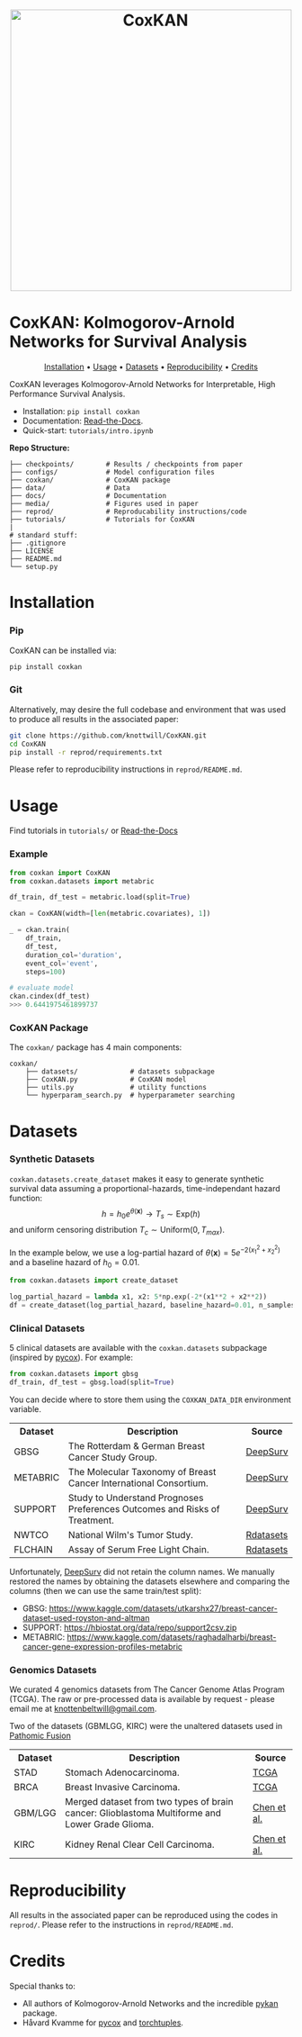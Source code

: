 <h1 align="center">
    <img src="media/coxkan_logo.png" alt="CoxKAN" width="500">
</h1>

# CoxKAN: Kolmogorov-Arnold Networks for Survival Analysis

<p align="center">
    <a href="#installation">Installation</a> •
    <a href="#usage">Usage</a> •
    <a href="#datasets">Datasets</a> •
    <a href="#reproducibility">Reproducibility</a> •
    <a href="#credits">Credits</a>
</p>

CoxKAN leverages Kolmogorov-Arnold Networks for Interpretable, High Performance Survival Analysis.
- Installation: `pip install coxkan`
- Documentation: [Read-the-Docs]().
- Quick-start: `tutorials/intro.ipynb`

**Repo Structure:**
```
├── checkpoints/        # Results / checkpoints from paper
├── configs/            # Model configuration files
├── coxkan/             # CoxKAN package 
├── data/               # Data 
├── docs/               # Documentation
├── media/              # Figures used in paper
├── reprod/             # Reproducability instructions/code
├── tutorials/          # Tutorials for CoxKAN
|
# standard stuff:
├── .gitignore         
├── LICENSE          
├── README.md          
└── setup.py            
```

# Installation 

### Pip
CoxKAN can be installed via:

```bash
pip install coxkan
```

### Git

Alternatively, may desire the full codebase and environment that was used to produce all results in the associated paper:

```bash
git clone https://github.com/knottwill/CoxKAN.git 
cd CoxKAN
pip install -r reprod/requirements.txt
```

Please refer to reproducibility instructions in `reprod/README.md`.

# Usage

Find tutorials in `tutorials/` or [Read-the-Docs]()

### Example
```python
from coxkan import CoxKAN
from coxkan.datasets import metabric 

df_train, df_test = metabric.load(split=True)

ckan = CoxKAN(width=[len(metabric.covariates), 1])

_ = ckan.train(
    df_train, 
    df_test, 
    duration_col='duration', 
    event_col='event',
    steps=100)

# evaluate model
ckan.cindex(df_test)
>>> 0.6441975461899737
```

### CoxKAN Package

The `coxkan/` package has 4 main components: 
```
coxkan/
    ├── datasets/             # datasets subpackage
    ├── CoxKAN.py             # CoxKAN model
    ├── utils.py              # utility functions
    └── hyperparam_search.py  # hyperparameter searching
```


# Datasets

### Synthetic Datasets

`coxkan.datasets.create_dataset` makes it easy to generate synthetic survival data assuming a proportional-hazards, time-independant hazard function: $$h = h_0 e^{\theta(\mathbf{x})} \rightarrow T_s \sim \text{Exp}(h)$$ and uniform censoring distribution $T_c \sim \text{Uniform}(0, T_{max})$.

In the example below, we use a log-partial hazard of $\theta(\mathbf{x}) = 5 e^{-2(x_1^2 + x_2^2)}$ and a baseline hazard of $h_0 = 0.01$. 

```python
from coxkan.datasets import create_dataset

log_partial_hazard = lambda x1, x2: 5*np.exp(-2*(x1**2 + x2**2))
df = create_dataset(log_partial_hazard, baseline_hazard=0.01, n_samples=10000)
```

### Clinical Datasets

5 clinical datasets are available with the `coxkan.datasets` subpackage (inspired by [pycox](https://github.com/havakv/pycox)). For example:

```python
from coxkan.datasets import gbsg
df_train, df_test = gbsg.load(split=True)
```

You can decide where to store them using the `COXKAN_DATA_DIR` environment variable.

<table>
    <tr>
        <th>Dataset</th>
        <th>Description</th>
        <th>Source</th>
    </tr>
    <tr>
        <td>GBSG</td>
        <td>
        The Rotterdam & German Breast Cancer Study Group.
        </td>
        <td><a href="https://github.com/jaredleekatzman/DeepSurv/tree/master/experiments/data">DeepSurv</a>
    </tr>
    <tr>
        <td>METABRIC</td>
        <td>
        The Molecular Taxonomy of Breast Cancer International Consortium.
        </td>
        <td><a href="https://github.com/jaredleekatzman/DeepSurv/tree/master/experiments/data">DeepSurv</a>
    </tr>
    <tr>
        <td>SUPPORT</td>
        <td>
        Study to Understand Prognoses Preferences Outcomes and Risks of Treatment.
        </td>
        <td><a href="https://github.com/jaredleekatzman/DeepSurv/tree/master/experiments/data">DeepSurv</a>
    </tr>
    <tr>
        <td>NWTCO</td>
        <td>
        National Wilm's Tumor Study.
        </td>
        <td><a href="https://github.com/vincentarelbundock/Rdatasets">Rdatasets</a>
    </tr>
    <tr>
        <td>FLCHAIN</td>
        <td>
        Assay of Serum Free Light Chain.
        </td>
        <td><a href="https://github.com/vincentarelbundock/Rdatasets">Rdatasets</a>
    </tr>
</table>

Unfortunately, [DeepSurv](https://github.com/jaredleekatzman/DeepSurv/tree/master/experiments/data) did not retain the column names. We manually restored the names by obtaining the datasets elsewhere and comparing the columns (then we can use the same train/test split):
- GBSG: https://www.kaggle.com/datasets/utkarshx27/breast-cancer-dataset-used-royston-and-altman
- SUPPORT: https://hbiostat.org/data/repo/support2csv.zip
- METABRIC: https://www.kaggle.com/datasets/raghadalharbi/breast-cancer-gene-expression-profiles-metabric

### Genomics Datasets

We curated 4 genomics datasets from The Cancer Genome Atlas Program (TCGA). The raw or pre-processed data is available by request - please email me at knottenbeltwill@gmail.com. 

Two of the datasets (GBMLGG, KIRC) were the unaltered datasets used in [Pathomic Fusion](https://www.ncbi.nlm.nih.gov/pmc/articles/PMC10339462/)

<table>
    <tr>
        <th>Dataset</th>
        <th>Description</th>
        <th>Source</th>
    </tr>
    <tr>
        <td>STAD</td>
        <td>
        Stomach Adenocarcinoma.
        </td>
        <td><a href="https://www.cancer.gov/ccg/research/genome-sequencing/tcga">TCGA</a>
    </tr>
    <tr>
        <td>BRCA</td>
        <td>
        Breast Invasive Carcinoma.
        </td>
        <td><a href="https://www.cancer.gov/ccg/research/genome-sequencing/tcga">TCGA</a>
    </tr>
    <tr>
        <td>GBM/LGG</td>
        <td>
        Merged dataset from two types of brain cancer: Glioblastoma Multiforme and Lower Grade Glioma.
        </td>
        <td><a href="https://drive.google.com/drive/folders/14TwYYsBeAnJ8ljkvU5YbIHHvFPltUVDr">Chen et al.</a>
    </tr>
    <tr>
        <td>KIRC</td>
        <td>
        Kidney Renal Clear Cell Carcinoma.
        </td>
        <td><a href="https://drive.google.com/drive/folders/14TwYYsBeAnJ8ljkvU5YbIHHvFPltUVDr">Chen et al.</a>
    </tr>
</table>

# Reproducibility

All results in the associated paper can be reproduced using the codes in `reprod/`. Please refer to the instructions in `reprod/README.md`. 

# Credits

Special thanks to:
- All authors of Kolmogorov-Arnold Networks and the incredible [pykan](https://github.com/KindXiaoming/pykan) package. 
- Håvard Kvamme for [pycox](https://github.com/havakv/pycox) and [torchtuples](https://github.com/havakv/torchtuples).

